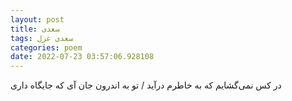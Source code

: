 ```yaml
---
layout: post
title: سعدی
tags: سعدی غزل
categories: poem
date: 2022-07-23 03:57:06.928108
---
```


در کس نمی‌گشایم که به خاطرم درآید / تو به اندرون جان آی که جایگاه داری